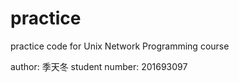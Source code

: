 # practice
practice code for Unix Network Programming course 

author: 季天冬
student number: 201693097
